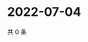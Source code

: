 # 2022-07-04

共 0 条

<!-- BEGIN WEIBO -->
<!-- 最后更新时间 Mon Jul 04 2022 22:14:10 GMT+0800 (China Standard Time) -->

<!-- END WEIBO -->
